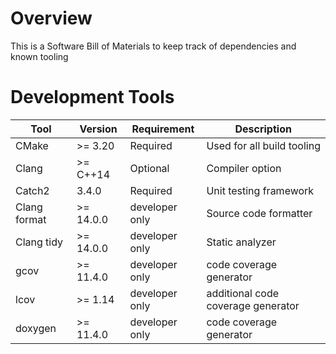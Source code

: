 # Overview
This is a Software Bill of Materials to keep track of dependencies and known tooling

# Development Tools

| Tool | Version | Requirement | Description |
|------|---------|-------------|-------------|
| CMake | >= 3.20| Required | Used for all build tooling |
| Clang | >= C++14 | Optional | Compiler option |
| Catch2 | 3.4.0 | Required | Unit testing framework |
| Clang format | >= 14.0.0 | developer only | Source code formatter |
| Clang tidy | >= 14.0.0 | developer only | Static analyzer |
| gcov | >= 11.4.0 | developer only | code coverage generator |
| lcov | >= 1.14 | developer only | additional code coverage generator |
| doxygen | >= 11.4.0 | developer only | code coverage generator |
